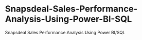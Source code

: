 # Snapsdeal-Sales-Performance-Analysis-Using-Power-BI-SQL
Snapsdeal Sales Performance Analysis Using Power BI/SQL
